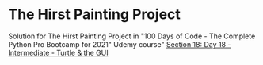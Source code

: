 # The Hirst Painting Project
Solution for The Hirst Painting Project in "100 Days of Code - The Complete Python Pro Bootcamp for 2021" Udemy course"
[Section 18: Day 18 -Intermediate - Turtle & the GUI](https://www.udemy.com/course/100-days-of-code/learn/lecture/20236706#overview)